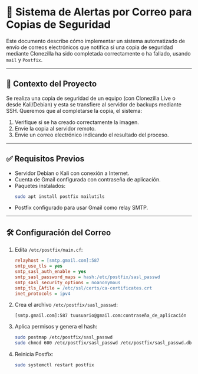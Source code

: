 # 📧 Sistema de Alertas por Correo para Copias de Seguridad

Este documento describe cómo implementar un sistema automatizado de envío de correos electrónicos que notifica si una copia de seguridad mediante Clonezilla ha sido completada correctamente o ha fallado, usando `mail` y `Postfix`.

---

## 🧩 Contexto del Proyecto

Se realiza una copia de seguridad de un equipo (con Clonezilla Live o desde Kali/Debian) y esta se transfiere al servidor de backups mediante SSH. Queremos que al completarse la copia, el sistema:

1. Verifique si se ha creado correctamente la imagen.
2. Envíe la copia al servidor remoto.
3. Envíe un correo electrónico indicando el resultado del proceso.

---

## ✅ Requisitos Previos

- Servidor Debian o Kali con conexión a Internet.
- Cuenta de Gmail configurada con contraseña de aplicación.
- Paquetes instalados:
  ```bash
  sudo apt install postfix mailutils
  ```
- Postfix configurado para usar Gmail como relay SMTP.

---

## 🛠️ Configuración del Correo

1. Edita `/etc/postfix/main.cf`:
    ```ini
    relayhost = [smtp.gmail.com]:587
    smtp_use_tls = yes
    smtp_sasl_auth_enable = yes
    smtp_sasl_password_maps = hash:/etc/postfix/sasl_passwd
    smtp_sasl_security_options = noanonymous
    smtp_tls_CAfile = /etc/ssl/certs/ca-certificates.crt
    inet_protocols = ipv4
    ```

2. Crea el archivo `/etc/postfix/sasl_passwd`:
    ```
    [smtp.gmail.com]:587 tuusuario@gmail.com:contraseña_de_aplicación
    ```

3. Aplica permisos y genera el hash:
    ```bash
    sudo postmap /etc/postfix/sasl_passwd
    sudo chmod 600 /etc/postfix/sasl_passwd /etc/postfix/sasl_passwd.db
    ```

4. Reinicia Postfix:
    ```bash
    sudo systemctl restart postfix
    ```
